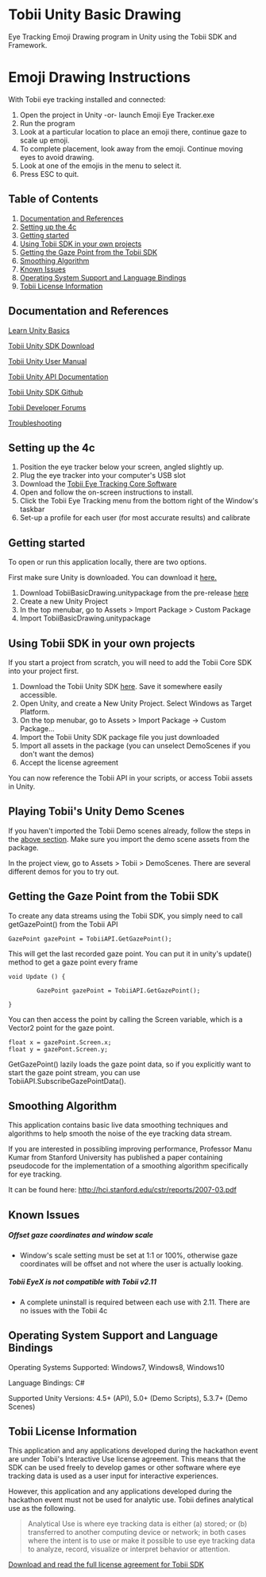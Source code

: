 # Tobii Unity Basic Drawing
Eye Tracking Emoji Drawing program in  Unity using the Tobii SDK and Framework.

# Emoji Drawing Instructions
With Tobii eye tracking installed and connected:
1. Open the project in Unity -or- launch Emoji Eye Tracker.exe
2. Run the program
3. Look at a particular location to place an emoji there, continue gaze to scale up emoji.
4. To complete placement, look away from the emoji. Continue moving eyes to avoid drawing.
5. Look at one of the emojis in the menu to select it.
6. Press ESC to quit.

## Table of Contents
1. [Documentation and References](#documentation-and-references)
2. [Setting up the 4c](#setting-up-the-4c)
3. [Getting started](#getting-started)
4. [Using Tobii SDK in your own projects](#using-tobii-sdk-in-your-own-projects)
5. [Getting the Gaze Point from the Tobii SDK](#getting-the-gaze-point-from-the-tobii-sdk)
6. [Smoothing Algorithm](#smoothing-algorithm)
7. [Known Issues](#known-issues)
8. [Operating System Support and Language Bindings](#operating-system-support-and-language-bindings)
9. [Tobii License Information](#tobii-license-information)

## Documentation and References
[Learn Unity Basics](https://docs.unity3d.com/Manual/UnityBasics.html)

[Tobii Unity SDK Download](https://github.com/Tobii/UnitySDK/releases)

[Tobii Unity User Manual](https://tobii.github.io/UnitySDK/manual)

[Tobii Unity API Documentation](https://tobii.github.io/UnitySDK/scripting-api)

[Tobii Unity SDK Github](https://github.com/Tobii/UnitySDK)

[Tobii Developer Forums](http://developer.tobii.com/community-forums/)

[Troubleshooting](https://tobii.github.io/UnitySDK/troubleshooting)

## Setting up the 4c
1. Position the eye tracker below your screen, angled slightly up.
2. Plug the eye tracker into your computer's USB slot
3. Download the [Tobii Eye Tracking Core Software](https://tobiigaming.com/getstarted/)
4. Open and follow the on-screen instructions to install.
5. Click the Tobii Eye Tracking menu from the bottom right of the Window's taskbar
6. Set-up a profile for each user (for most accurate results) and calibrate

## Getting started
To open or run this application locally, there are two options.

First make sure Unity is downloaded. You can download it [here.](https://unity3d.com/get-unity/download)

1. Download TobiiBasicDrawing.unitypackage from the pre-release [here](https://github.com/BenLeech/tobii-unity-basic-drawing/releases/tag/v0.1)
2. Create a new Unity Project
3. In the top menubar, go to Assets > Import Package > Custom Package
4. Import TobiiBasicDrawing.unitypackage

## Using Tobii SDK in your own projects
If you start a project from scratch, you will need to add the Tobii Core SDK into your project first. 

1. Download the Tobii Unity SDK [here](https://github.com/Tobii/UnitySDK/releases). Save it somewhere easily accessible.
2. Open Unity, and create a New Unity Project. Select Windows as Target Platform.
3. On the top menubar, go to Assets > Import Package -> Custom Package...
4. Import the Tobii Unity SDK package file you just downloaded
5. Import all assets in the package (you can unselect DemoScenes if you don't want the demos)
6. Accept the license agreement

You can now reference the Tobii API in your scripts, or access Tobii assets in Unity.

## Playing Tobii's Unity Demo Scenes
If you haven't imported the Tobii Demo scenes already, follow the steps in the [above section](#using-tobii-sdk-in-your-own-projects). Make sure you import the demo scene assets from the package.

In the project view, go to Assets > Tobii > DemoScenes. There are several different demos for you to try out.

## Getting the Gaze Point from the Tobii SDK
To create any data streams using the Tobii SDK, you simply need to call getGazePoint() from the Tobii API

```
GazePoint gazePoint = TobiiAPI.GetGazePoint();
```

This will get the last recorded gaze point. You can put it in unity's update() method to get a gaze point every frame

```
void Update () {

		GazePoint gazePoint = TobiiAPI.GetGazePoint();

}
```

You can then access the point by calling the Screen variable, which is a Vector2 point for the gaze point.
```
float x = gazePoint.Screen.x;
float y = gazePont.Screen.y;
```

GetGazePoint() lazily loads the gaze point data, so if you explicitly want to start the gaze point stream, you can use TobiiAPI.SubscribeGazePointData().

## Smoothing Algorithm
This application contains basic live data smoothing techniques and algorithms to help smooth the noise of the eye tracking data stream.

If you are interested in possibling improving performance, Professor Manu Kumar from Stanford University has published a paper 
containing pseudocode for the implementation of a smoothing algorithm specifically for eye tracking.

It can be found here:
http://hci.stanford.edu/cstr/reports/2007-03.pdf

## Known Issues
##### Offset gaze coordinates and window scale
   * Window's scale setting must be set at 1:1 or 100%, otherwise gaze coordinates will be offset and not where the user is actually looking.

##### Tobii EyeX is not compatible with Tobii v2.11
   * A complete uninstall is required between each use with 2.11. There are no issues with the Tobii 4c

## Operating System Support and Language Bindings
Operating Systems Supported: Windows7, Windows8, Windows10

Language Bindings: C#

Supported Unity Versions:	4.5+ (API), 5.0+ (Demo Scripts), 5.3.7+ (Demo Scenes)

## Tobii License Information
This application and any applications developed during the hackathon event are under Tobii's Interactive Use license agreement. This means that the SDK can be used freely to develop games or other software where eye tracking data is used as a user input for interactive experiences. 

However, this application and any applications developed during the hackathon event must not be used for analytic use. Tobii defines analytical use as the following.

> Analytical Use is where eye tracking data is either (a) stored; or (b) transferred to another computing device or network; in both cases where the intent is to use or make it possible to use eye tracking data to analyze, record, visualize or interpret behavior or attention.

[Download and read the full license agreement for Tobii SDK](http://developer.tobii.com/?wpdmdl=203)

